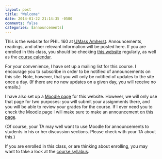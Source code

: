 ```yaml
---
layout: post
title: "Welcome"
date: 2014-01-22 21:14:35 -0500
comments: false
categories: [announcements]
---
```


This is the website for PHIL 160 at [UMass Amherst](http://www.umass.edu). Announcements, readings, and other relevant information will be posted here. If you are enrolled in this class, you should be checking [this website](http://perezcarballo.org/phil160) regularly, as well as the [course calendar](http://perezcarballo.org/phil160/calendar).

For your convenience, I have set up a mailing list for this course. I encourage you to subscribe in order to be notified of announcements on this site. Note, however, that you will only be notified of updates to the site once a day. (If there are no new updates on a given day, you will receive no emails.)

<!-- more -->

I have also set up a [Moodle page](https://moodle.umass.edu/course/view.php?id=13334) for this website. However, we will only use that page for two purposes: you will submit your assignments there, and you will be able to review your grades for the course. If I ever need you to check the [Moodle page](https://moodle.umass.edu/course/view.php?id=13334) I will make sure to make an announcement [on this page](http://perezcarballo.org/phil160). 

(Of course, your TA may well want to use Moodle for announcements to students in his or her discussion sections. Please check with your TA about this.)

If you are enrolled in this class, or are thinking about enrolling, you may want to take a look at the [course syllabus](http://perezcarballo.org/phil160/syllabus). 